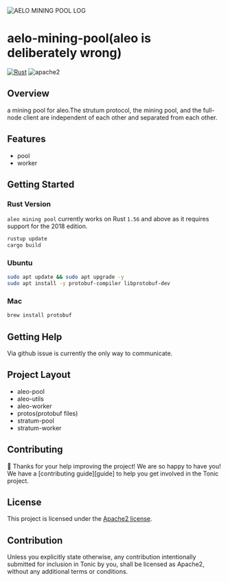 ![AELO MINING POOL LOG](https://user-images.githubusercontent.com/31732456/202860434-d56edd97-d75a-4dde-a15b-178992a47cb8.png)

# aelo-mining-pool(aleo is deliberately wrong)
[![Rust](https://github.com/harodggg/aelo-mining-pool/actions/workflows/rust.yml/badge.svg)](https://github.com/harodggg/aelo-mining-pool/actions/workflows/rust.yml)
![apache2](https://img.shields.io/hexpm/l/plug?logo=ALEO-MINING-POOL)

## Overview
a mining pool for aleo.The strutum protocol, the mining pool, and the full-node client are independent of each other and separated from each other.

## Features
- pool 
- worker


## Getting Started

### Rust Version

`aleo mining pool` currently works on Rust `1.56` and above as it requires support for the 2018 edition.

```bash
rustup update
cargo build
```

### Ubuntu
```bash
sudo apt update && sudo apt upgrade -y
sudo apt install -y protobuf-compiler libprotobuf-dev
```
### Mac
```bash
brew install protobuf
```
## Getting Help
Via github issue is currently the only way to communicate.

## Project Layout
- aleo-pool
- aleo-utils
- aleo-worker
- protos(protobuf files)
- stratum-pool
- stratum-worker

## Contributing
:balloon: Thanks for your help improving the project! We are so happy to have
you! We have a [contributing guide][guide] to help you get involved in the Tonic
project.

## License
This project is licensed under the [Apache2 license](LICENSE).

## Contribution
Unless you explicitly state otherwise, any contribution intentionally submitted
for inclusion in Tonic by you, shall be licensed as Apache2, without any additional
terms or conditions.
